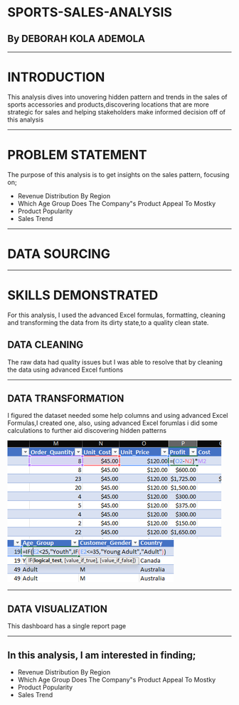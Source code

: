 # SPORTS-SALES-ANALYSIS

## By DEBORAH KOLA ADEMOLA

___

# INTRODUCTION
This analysis dives into unovering hidden pattern and trends in the sales of sports accessories and products,discovering locations that are more strategic for sales and helping stakeholders make informed decision off of this analysis

___

# PROBLEM STATEMENT
The purpose of this analysis is to get insights on the sales pattern, focusing on;
* Revenue Distribution By Region
* Which Age Group Does The Company"s Product Appeal To Mostky
* Product Popularity
* Sales Trend

___

# DATA SOURCING

___

# SKILLS DEMONSTRATED
For this analysis, I used the advanced Excel formulas, formatting, cleaning and transforming the data from its dirty state,to a quality clean state.

## DATA CLEANING
The raw data had quality issues but I was able to resolve that by cleaning the data using advanced Excel funtions

___

## DATA TRANSFORMATION
I figured the dataset needed some help columns and using advanced Excel Formulas,I created one, also, using advanced Excel forumlas i did some calculations to further aid discovering hidden patterns

![image alt](https://github.com/Temitope-Kola/SPORTS-SALES-ANALYSIS/blob/main/sports%20images/data%20manipulation%20for%20sports%20sales%20-%20Copy.png?raw=true)
![image alt](https://github.com/Temitope-Kola/SPORTS-SALES-ANALYSIS/blob/main/sports%20images/data%20transformation%20for%20sports%20sales%20-%20Copy.png?raw=true)

___

## DATA VISUALIZATION
This dashboard has a single report page
___

## In this analysis, I am interested in finding;
* Revenue Distribution By Region
* Which Age Group Does The Company"s Product Appeal To Mostky
* Product Popularity
* Sales Trend
